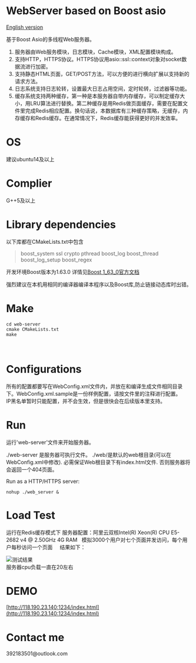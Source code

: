 <h1>WebServer based on Boost asio</h1>


[English version](https://github.com/Iridesscent/web-server/blob/master/README_en.md)

基于Boost Asio的多线程Web服务器。   

1.  服务器由Web服务模块，日志模块，Cache模块，XML配置模块构成。
2.  支持HTTP，HTTPS协议。HTTPS协议用asio::ssl::context对象对socket数据流进行加密。
3.  支持静态HTML页面，GET/POST方法，可以方便的进行横向扩展以支持新的请求方法。
4.  日志系统支持日志轮转，设置最大日志占用空间，定时轮转，过滤器等功能。
5.  缓存系统支持两种缓存，第一种是本服务器自带内存缓存，可以制定缓存大小，用LRU算法进行替换。第二种缓存是用Redis做页面缓存，需要在配置文件里完成Redis相应配置。换句话说，本数据库有三种缓存策略，无缓存，内存缓存和Redis缓存。在通常情况下，Redis缓存能获得更好的并发效率。

<h1>OS</h1>

建议ubuntu14及以上<br>

<h1>Complier</h1>

G++5及以上
<h1>Library dependencies</h1>   

以下库都在CMakeLists.txt中包含
> boost_system 
> ssl 
> crypto 
> pthread 
> boost_log 
> boost_thread 
> boost_log_setup 
> boost_regex

开发环境Boost版本为1.63.0
详情见[Boost 1_63_0官方文档](http://www.boost.org/doc/)

强烈建议在本机用相同的编译器编译本程序以及Boost库,防止链接动态库时出错。
<h1>Make</h1>

```
cd web-server
cmake CMakeLists.txt
make
```
  

<h1>Configurations</h1>   

所有的配置都要写在WebConfig.xml文件内，并放在和编译生成文件相同目录下。WebConfig.xml.sample是一份样例配置，请按文件里的注释进行配置。   
IP黑名单暂时只能配置，并不会生效，但是很快会在后续版本里支持。

<h1>Run</h1>

运行'web-server'文件来开始服务器。

./web-server 是服务器可执行文件。 ./web/是默认的web根目录(可以在WebConfig.xml中修改). 必需保证Web根目录下有index.html文件. 否则服务器将会返回一个404页面。

Run as a HTTP/HTTPS server:<br>
```
nohup ./web_server &
```
<h1>Load Test</h1>   
运行在Redis缓存模式下
服务器配置：阿里云双核Intel(R) Xeon(R) CPU E5-2682 v4 @ 2.50GHz 4G RAM   
模拟3000个用户对七个页面并发访问，每个用户每秒访问一个页面    
结果如下：   

![测试结果](iridescent.com.cn/Reference/LoadTest.png)   
服务器cpu负载一直在20左右
<h1>DEMO</h1>

[http://118.190.23.140:1234/index.html](http://118.190.23.140:1234/index.html)<br>

<h1>Contact me</h1>
392183501@outlook.com<br>
